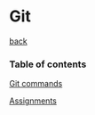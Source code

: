# Git


[back](../../Index.md)

### Table of contents

[Git commands](./gitCommands.md)

[Assignments](./gitAssignment.md)
